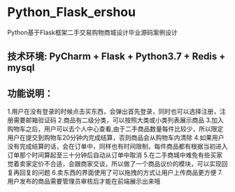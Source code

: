# Python_Flask_ershou
Python基于Flask框架二手交易购物商城设计毕业源码案例设计

## 技术环境: PyCharm + Flask + Python3.7 + Redis + mysql

## 功能说明：
1.用户在没有登录的时候点击买东西，会弹出首先登录，同时也可以选择注册，注册需要邮箱验证码
2.商品有二级分类，可以按照大类或小类列表展示商品
3.加入购物车之后，用户可以去个人中心查看,由于二手商品数量每件比较少，所以限定用户在提交到购物车20分钟内完成结算，否则商品会从购物车内清除
4.如果用户没有完成结算的话，会在订单中，同样也有时间限制，每件商品都有根据当初进入订单那个时间算起至三十分钟后自动从订单中取消
5.在二手商城中难免有些买家觉着卖家定价不合适，会跟商家交谈，所以做了一个商品议价的模块，可以实现回复再回复的问题
6.卖东西的界面使用了可以拖拽的方式让用户上传商品更方便
7.用户发布的商品需要管理员审核后才能在前端展示出来哦
